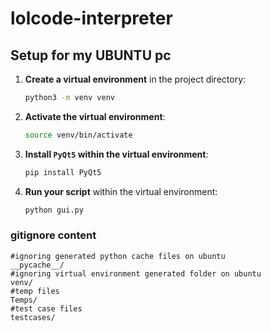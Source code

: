 # lolcode-interpreter

## Setup for my UBUNTU pc

1. **Create a virtual environment** in the project directory:
   ```bash
   python3 -m venv venv
   ```
2. **Activate the virtual environment**:
   ```bash
   source venv/bin/activate
   ```
3. **Install `PyQt5` within the virtual environment**:
   ```bash
   pip install PyQt5
   ```
4. **Run your script** within the virtual environment:
   ```bash
   python gui.py
   ```
### gitignore content

```
#ignoring generated python cache files on ubuntu
__pycache__/
#ignoring virtual environment generated folder on ubuntu
venv/
#temp files
Temps/
#test case files
testcases/
```